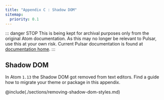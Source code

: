 ```yaml
---
title: "Appendix C : Shadow DOM"
sitemap:
  priority: 0.1
---
```


::: danger STOP
This is being kept for archival purposes only from the original Atom documentation. As this may no longer be relevant to Pulsar, use this at your own risk.
Current Pulsar documentation is found at [documentation home](/docs/launch-manual/getting-started).
:::

## Shadow DOM

In Atom `1.13` the Shadow DOM got removed from text editors. Find a guide how to migrate your theme or package in this appendix.

@include(./sections/removing-shadow-dom-styles.md)
